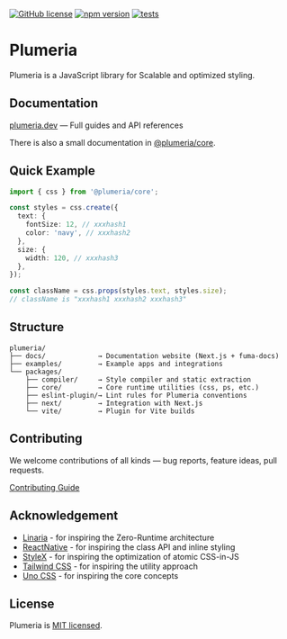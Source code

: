 [![GitHub license](https://img.shields.io/badge/license-MIT-brightgreen.svg)](https://github.com/zss-in-js/plumeria/blob/main/LICENSE) [![npm version](https://img.shields.io/npm/v/@plumeria/core.svg?color=brightgreen)](https://www.npmjs.com/package/@plumeria/core) [![tests](https://github.com/zss-in-js/plumeria/actions/workflows/tests.yml/badge.svg)](https://github.com/zss-in-js/plumeria/actions/workflows/tests.yml)

# Plumeria

Plumeria is a JavaScript library for Scalable and optimized styling.

## Documentation

[plumeria.dev](https://plumeria.dev) — Full guides and API references

There is also a small documentation in [@plumeria/core](https://github.com/zss-in-js/plumeria/tree/main/packages/core).

## Quick Example

```ts
import { css } from '@plumeria/core';

const styles = css.create({
  text: {
    fontSize: 12, // xxxhash1
    color: 'navy', // xxxhash2
  },
  size: {
    width: 120, // xxxhash3
  },
});

const className = css.props(styles.text, styles.size);
// className is "xxxhash1 xxxhash2 xxxhash3"
```

## Structure

```
plumeria/
├── docs/             → Documentation website (Next.js + fuma-docs)
├── examples/         → Example apps and integrations
└── packages/
    ├── compiler/     → Style compiler and static extraction
    ├── core/         → Core runtime utilities (css, ps, etc.)
    ├── eslint-plugin/→ Lint rules for Plumeria conventions
    ├── next/         → Integration with Next.js
    └── vite/         → Plugin for Vite builds

```

## Contributing

We welcome contributions of all kinds — bug reports, feature ideas, pull requests.

[Contributing Guide](https://github.com/zss-in-js/plumeria/blob/main/.github/CONTRIBUTING.md)

## Acknowledgement

- [Linaria](https://linaria.dev/) - for inspiring the Zero-Runtime architecture
- [ReactNative](https://reactnative.dev/docs/stylesheet) - for inspiring the class API and inline styling
- [StyleX](https://stylexjs.com/) - for inspiring the optimization of atomic CSS-in-JS
- [Tailwind CSS](https://tailwindcss.com/) - for inspiring the utility approach
- [Uno CSS](https://unocss.dev/) - for inspiring the core concepts

## License

Plumeria is [MIT licensed](https://github.com/zss-in-js/plumeria/blob/main/license).
